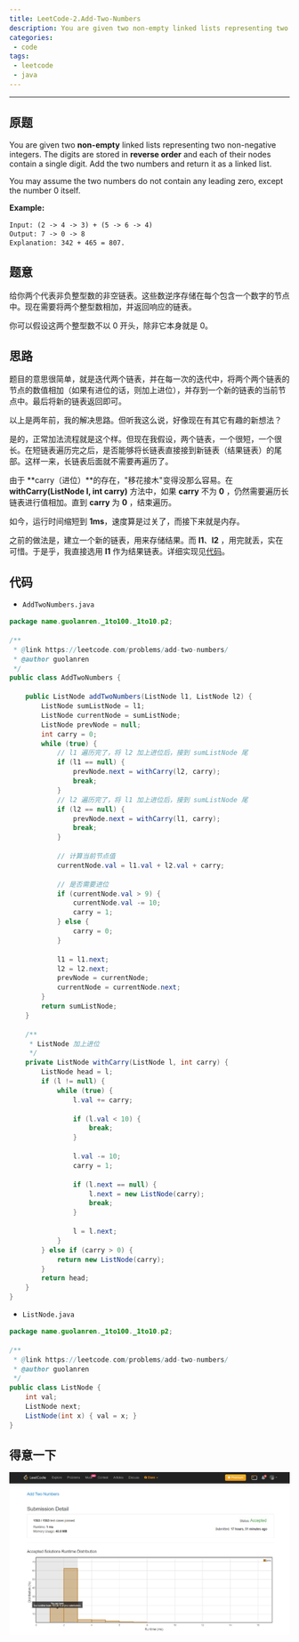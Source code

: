 ```yaml
---
title: LeetCode-2.Add-Two-Numbers
description: You are given two non-empty linked lists representing two non-negative integers. The digits are stored in reverse order and each of their nodes contain a single digit. Add the two numbers and return it as a linked list...
categories: 
 - code
tags:
 - leetcode
 - java
---
```


------

## 原题

You are given two **non-empty** linked lists representing two non-negative integers. The digits are stored in **reverse order** and each of their nodes contain a single digit. Add the two numbers and return it as a linked list.

You may assume the two numbers do not contain any leading zero, except the number 0 itself.

**Example:**

```
Input: (2 -> 4 -> 3) + (5 -> 6 -> 4)
Output: 7 -> 0 -> 8
Explanation: 342 + 465 = 807.
```

## 题意

给你两个代表非负整型数的非空链表。这些数逆序存储在每个包含一个数字的节点中。现在需要将两个整型数相加，并返回响应的链表。

你可以假设这两个整型数不以 0 开头，除非它本身就是 0。

## 思路

题目的意思很简单，就是迭代两个链表，并在每一次的迭代中，将两个两个链表的节点的数值相加（如果有进位的话，则加上进位），并存到一个新的链表的当前节点中。最后将新的链表返回即可。

以上是两年前，我的解决思路。但听我这么说，好像现在有其它有趣的新想法？

是的，正常加法流程就是这个样。但现在我假设，两个链表，一个很短，一个很长。在短链表遍历完之后，是否能够将长链表直接接到新链表（结果链表）的尾部。这样一来，长链表后面就不需要再遍历了。

由于 **carry（进位）**的存在，"移花接木"变得没那么容易。在 **withCarry(ListNode l, int carry)** 方法中，如果 **carry** 不为 **0** ，仍然需要遍历长链表进行值相加。直到 **carry** 为 **0** ，结束遍历。

如今，运行时间缩短到 **1ms**，速度算是过关了，而接下来就是内存。

之前的做法是，建立一个新的链表，用来存储结果。而 **l1**、**l2** ，用完就丢，实在可惜。于是乎，我直接选用 **l1** 作为结果链表。详细实现见[代码](#代码)。

## 代码

- `AddTwoNumbers.java`

```java
package name.guolanren._1to100._1to10.p2;

/**
 * @link https://leetcode.com/problems/add-two-numbers/
 * @author guolanren
 */
public class AddTwoNumbers {

    public ListNode addTwoNumbers(ListNode l1, ListNode l2) {
        ListNode sumListNode = l1;
        ListNode currentNode = sumListNode;
        ListNode prevNode = null;
        int carry = 0;
        while (true) {
            // l1 遍历完了，将 l2 加上进位后，接到 sumListNode 尾
            if (l1 == null) {
                prevNode.next = withCarry(l2, carry);
                break;
            }
            // l2 遍历完了，将 l1 加上进位后，接到 sumListNode 尾
            if (l2 == null) {
                prevNode.next = withCarry(l1, carry);
                break;
            }

            // 计算当前节点值
            currentNode.val = l1.val + l2.val + carry;

            // 是否需要进位
            if (currentNode.val > 9) {
                currentNode.val -= 10;
                carry = 1;
            } else {
                carry = 0;
            }

            l1 = l1.next;
            l2 = l2.next;
            prevNode = currentNode;
            currentNode = currentNode.next;
        }
        return sumListNode;
    }

    /**
     * ListNode 加上进位
     */
    private ListNode withCarry(ListNode l, int carry) {
        ListNode head = l;
        if (l != null) {
            while (true) {
                l.val += carry;

                if (l.val < 10) {
                    break;
                }

                l.val -= 10;
                carry = 1;

                if (l.next == null) {
                    l.next = new ListNode(carry);
                    break;
                }

                l = l.next;
            }
        } else if (carry > 0) {
            return new ListNode(carry);
        }
        return head;
    }
}

```

- `ListNode.java`

```java
package name.guolanren._1to100._1to10.p2;

/**
 * @link https://leetcode.com/problems/add-two-numbers/
 * @author guolanren
 */
public class ListNode {
    int val;
    ListNode next;
    ListNode(int x) { val = x; }
}
```

## 得意一下

![Submission Detail](https://github.com/guolanren/gallery/blob/master/leetcode/1to100/1to10/p2-Add-Two-Numbers/Submission-Detail.PNG?raw=true)